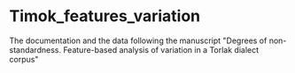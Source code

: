 # Timok_features_variation
The documentation and the data following the manuscript "Degrees of non-standardness. Feature-based analysis of variation in a Torlak dialect corpus"
